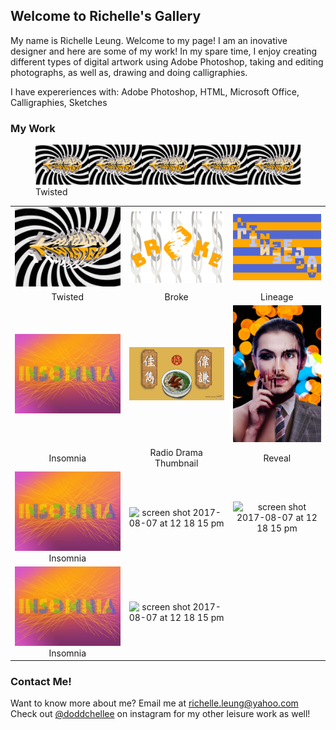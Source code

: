 ## Welcome to Richelle's Gallery

My name is Richelle Leung. Welcome to my page! I am an inovative designer and here are some of my work! In my spare time, I enjoy creating different types of digital artwork using Adobe Photoshop, taking and editing photographs, as well as, drawing and doing calligraphies. 

I have expereriences with:
Adobe Photoshop, HTML, Microsoft Office, Calligraphies, Sketches

### My Work

<figure>
  <div style="display:flex">
    <div style="flex">
        <img src="Text-to-image_Twisted.jpg" alt="Twisted">
    </div>
     <div style="flex">
        <img src="Text-to-image_Twisted.jpg" alt="Twisted">
    </div>
     <div style="flex">
        <img src="Text-to-image_Twisted.jpg" alt="Twisted">
    </div>
     <div style="flex">
        <img src="Text-to-image_Twisted.jpg" alt="Twisted">
    </div>
     <div style="flex">
        <img src="Text-to-image_Twisted.jpg" alt="Twisted">
    </div>
  </div>
  <figcaption>Twisted</figcaption>
</figure>


| | | |
|:-------------------------:|:-------------------------:|:-------------------------:|
|<img width="300" alt="Twisted" src="Text-to-image_Twisted.jpg">  |  <img width="300" alt="Broke" src="Text-to-image_Broke.jpg"> | <img width="300" alt="Lineage" src="Text-to-image_Lineage.jpg"> |
|Twisted |Broke |  Lineage|
|<img width="300" alt="Insomnia" src="Text-to-image_Insomnia.jpg">  |<img width="300" alt="Radio Drama Thumbnail" src="Radio Drama Title copy.jpg"> |  <img width="175" alt="Reveal" src="Reveal.jpg">  | 
|Insomnia |Radio Drama Thumbnail |  Reveal|
|<img width="300" alt="Insomnia" src="Text-to-image_Insomnia.jpg"> Insomnia | <img width="300" alt="screen shot 2017-08-07 at 12 18 15 pm" src="https://user-images.githubusercontent.com/297678/29892310-03e92256-8d83-11e7-9b58-986dcb6f702e.png"> |<img width="300" alt="screen shot 2017-08-07 at 12 18 15 pm" src="https://user-images.githubusercontent.com/297678/29892310-03e92256-8d83-11e7-9b58-986dcb6f702e.png">|
|<img width="300" alt="Insomnia" src="Text-to-image_Insomnia.jpg"> Insomnia | <img width="300" alt="screen shot 2017-08-07 at 12 18 15 pm" src="https://user-images.githubusercontent.com/297678/29892310-03e92256-8d83-11e7-9b58-986dcb6f702e.png">|


### Contact Me!

Want to know more about me? Email me at richelle.leung@yahoo.com
Check out [@doddchellee](https://www.instagram.com/doddchellee/) on instagram for my other leisure work as well!
